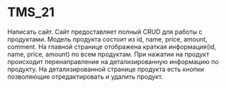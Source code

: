 # TMS_21


Написать сайт. Сайт предоставляет полный CRUD для работы с продуктами. Модель продукта состоит из id, name, price, amount, comment. 
На главной странице отображена краткая информация(id, name, price, amount) по всем продуктам. При нажатии на продукт происходит перенаправление 
на детализированную информацию по продукту. На детализированной странице продукта есть кнопки позволяющие отредактировать и удалить продукт.
